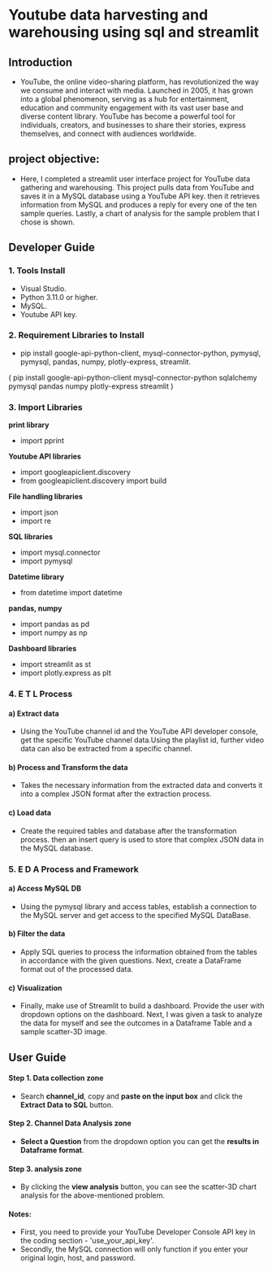 # Youtube data harvesting and warehousing using sql and streamlit
## Introduction 

* YouTube, the online video-sharing platform, has revolutionized the way we consume and interact with media. Launched in 2005, it has grown into a global phenomenon, serving as a hub for entertainment, education and community engagement with its vast user base and diverse content library. YouTube has become a powerful tool for individuals, creators, and businesses to share their stories, express themselves, and connect with audiences worldwide.

## project objective:
  * Here, I completed a streamlit user interface project for YouTube data gathering and warehousing. This project pulls data from YouTube and saves it in a MySQL database using a YouTube API key. then it retrieves information from MySQL and produces a reply for every one of the ten sample queries. Lastly, a chart of analysis for the sample problem that I chose is shown.


## Developer Guide 

### 1. Tools Install

* Visual Studio.
* Python 3.11.0 or higher.
* MySQL.
* Youtube API key.

### 2. Requirement Libraries to Install

* pip install google-api-python-client, mysql-connector-python, pymysql, pymysql, pandas, numpy, 
  plotly-express, streamlit.
  
 ( pip install google-api-python-client mysql-connector-python sqlalchemy pymysql pandas numpy plotly-express streamlit )
 
### 3. Import Libraries
**print library**
* import pprint

**Youtube API libraries**
* import googleapiclient.discovery
* from googleapiclient.discovery import build

**File handling libraries**
* import json
* import re

**SQL libraries**
* import mysql.connector
* import pymysql

**Datetime library**
* from datetime import datetime

**pandas, numpy**
* import pandas as pd
* import numpy as np

**Dashboard libraries**
* import streamlit as st
* import plotly.express as plt

### 4. E T L Process

#### a) Extract data

* Using the YouTube channel id and the YouTube API developer console, get the specific YouTube channel data.Using the playlist id, further video data can also be extracted from a specific channel.

#### b) Process and Transform the data

* Takes the necessary information from the extracted data and converts it into a complex JSON format after the extraction process.

#### c) Load  data 

* Create the required tables and database after the transformation process. then an insert query is used to store that complex JSON data in the MySQL database.

  
### 5. E D A Process and Framework

#### a) Access MySQL DB 

* Using the pymysql library and access tables, establish a connection to the MySQL server and get access to the specified MySQL DataBase.

#### b) Filter the data

* Apply SQL queries to process the information obtained from the tables in accordance with the given questions. Next, create a DataFrame format out of the processed data.

#### c) Visualization 

* Finally, make use of Streamlit to build a dashboard. Provide the user with dropdown options on the dashboard. Next, I was given a task to analyze the data for myself and see the outcomes in a Dataframe Table and a sample scatter-3D image.

## User Guide

#### Step 1. Data collection zone

* Search **channel_id**, copy and **paste on the input box** and click the **Extract Data to SQL** button.

#### Step 2. Channel Data Analysis zone

* **Select a Question** from the dropdown option you can get the **results in Dataframe format**.

#### Step 3. analysis zone

* By clicking the **view analysis** button, you can see the scatter-3D chart analysis for the above-mentioned problem.

#### Notes:
* First, you need to provide your YouTube Developer Console API key in the coding section - 'use_your_api_key'.
* Secondly, the MySQL connection will only function if you enter your original login, host, and password.

